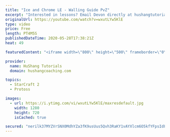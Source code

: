 ```yaml
---
title: "Ice and Chrome LE - Walling Guide PvZ"
excerpt: "Interested in lessons? Email Devon directly at hushangtutorials@outlook.com ------------------------------------------------------------------------------------------------------- Want to support HuShang Tutorials directly? Patreon is a website where you can contribute a monthly donation that will help"
originalUrl: https://youtube.com/watch?v=wxutLYw5KlE
type: video
price: Free
length: PT4M5S
publishedDateTime: 2020-05-28T17:38:21Z
heat: 49

featuredContent: "<iframe width=\"800\" height=\"500\" frameborder=\"0\" src=\"https://www.youtube.com/embed/wxutLYw5KlE\" allow=\"accelerometer; autoplay; encrypted-media; gyroscope; picture-in-picture\" allowfullscreen></iframe>"

provider:
  name: HuShang Tutorials
  domain: hushangcoaching.com

topics:
  - StarCraft 2
  - Protoss

images:
  - url: https://i.ytimg.com/vi/wxutLYw5KlE/maxresdefault.jpg
    width: 1280
    height: 720
    isCached: true

secured: "nerilk37MYZVrSNX0MdhYZa3fK9usUus5Qvh3RaKY1vAYXlcm6O5kfYFpsIdFx4PphlTjryHFp0qjEz0cxO2mhnKxfq9D8fEC7j/fReZzc/CupROStTr7bYckVchlQfd5sOCZambAA/SYBdcuiusET4VKeQtpOIP82zdIrutm5d+tjbnnCBFZmei61iJ1IVazabEAdQsJC44ag8b01Y8sAhiBOiFEZNOPPLLWuiXPqavTnBNm4WAV4kMB44pVKWpBl2gofUl+Bfbmhxw9LOeaT/iAhsaQqCtqN+2XRLhwiDIJjqeTyh9UCezJ2trVNiUvkwpbyDxFaHwb9pq6jN8mT8XhkiUlp48Axq+00r/LJv/zKU/RY7/laZM8icfZlgZ5Cx3xA/gu2UFXUmFdq0DXM1fTaO02L+YZvwbvI4T26c=;dQqaR1voOQ5fnHd2vpjDFQ=="
---
```


